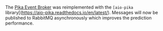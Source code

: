 The [Pika Event Broker](event-brokers.mdx#pika-event-broker) was reimplemented with
the `[aio-pika` library[(https://aio-pika.readthedocs.io/en/latest/). Messages will
now be published to RabbitMQ asynchronously which improves the prediction performance.
